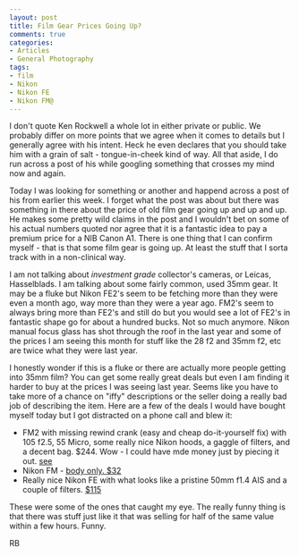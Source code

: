 ```yaml
---
layout: post
title: Film Gear Prices Going Up?
comments: true
categories:
- Articles
- General Photography
tags:
- film
- Nikon
- Nikon FE
- Nikon FM@
---
```

I don't quote Ken Rockwell a whole lot in either private or public. We probably differ on more points that we agree when it comes to details but I generally agree with his intent. Heck he even declares that you should take him with a grain of salt - tongue-in-cheek kind of way. All that aside, I do run across a post of his while googling something that crosses my mind now and again.

Today I was looking for something or another and happend across a post of his from earlier this week. I forget what the post was about but there was something in there about the price of old film gear going up and up and up. He makes some pretty wild claims in the post and I wouldn't bet on some of his actual numbers quoted nor agree that it is a fantastic idea to pay a premium price for a NIB Canon A1. There is one thing that I can confirm myself - that is that some film gear is going up. At least the stuff that I sorta track with in a non-clinical way.

I am not talking about <em>investment grade</em> collector's cameras, or Leicas, Hasselblads. I am talking about some fairly common, used 35mm gear. It may be a fluke but Nikon FE2's seem to be fetching more than they were even a month ago, way more than they were a year ago. FM2's seem to always bring more than FE2's and still do but you would see a lot of FE2's in fantastic shape go for about a hundred bucks. Not so much anymore. Nikon manual focus glass has shot through the roof in the last year and some of the prices I am seeing this month for stuff like the 28 f2 and 35mm f2, etc are twice what they were last year.

I honestly wonder if this is a fluke or there are actually more people getting into 35mm film? You can get some really great deals but even I am finding it harder to buy at the prices I was seeing last year. Seems like you have to take more of a chance on "iffy" descriptions or the seller doing a really bad job of describing the item. Here are a few of the deals I would have bought myself today but I got distracted on a phone call and blew it:
<ul>
	<li>FM2 with missing rewind crank (easy and cheap do-it-yourself fix) with 105 f2.5, 55 Micro, some really nice Nikon hoods, a gaggle of filters, and a decent bag. $244. Wow - I could have mde money just by piecing it out. <a href="http://cgi.ebay.com/NIKON-FM2-35MM-CAMERA-N8070895-W-CASE-LOADS-EXTRAS-/260833829716?pt=Film_Cameras&amp;hash=item3cbae86354&amp;autorefresh=true#ht_1910wt_903">see</a></li>
	<li>Nikon FM - <a href="http://cgi.ebay.com/Nikon-FM-2604625-Film-Camera-Body-Only-/250872398724?pt=Film_Cameras&amp;hash=item3a69290384&amp;autorefresh=true#ht_726wt_1137">body only. $32 </a></li>
	<li>Really nice Nikon FE with what looks like a pristine 50mm f1.4 AIS and a couple of filters. <a href="http://cgi.ebay.com/Nikon-Camera-FE-SLR-35mm-w-hard-case-filters-A-shape-/270797659756?pt=LH_DefaultDomain_0&amp;hash=item3f0ccc5e6c&amp;autorefresh=true#ht_500wt_1152">$115</a></li>
</ul>
These were some of the ones that caught my eye. The really funny thing is that there was stuff just like it that was selling for half of the same value within a few hours. Funny.

RB